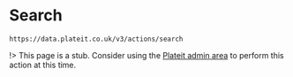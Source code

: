 # Search

`https://data.plateit.co.uk/v3/actions/search`

!> This page is a stub. Consider using the [Plateit admin area](https://admin.plateit.co.uk) to perform this action at this time.